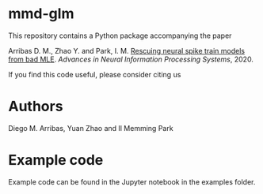 # mmd-glm

This repository contains a Python package accompanying the paper

Arribas D. M., Zhao Y. and Park, I. M. [Rescuing neural spike train models from bad MLE](https://proceedings.neurips.cc/paper/2020/file/186b690e29892f137b4c34cfa40a3a4d-Paper.pdf). _Advances in Neural Information Processing Systems_, 2020.

If you find this code useful, please consider citing us

# Authors

Diego M. Arribas, Yuan Zhao and Il Memming Park

# Example code

Example code can be found in the Jupyter notebook in the examples folder.
